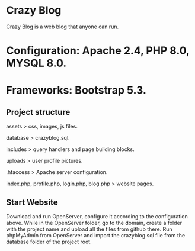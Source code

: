# Crazy Blog
Crazy Blog is a web blog that anyone can run.


# Configuration: Apache 2.4, PHP 8.0, MYSQL 8.0.
# Frameworks: Bootstrap 5.3.


Project structure
---------------------------------------------
assets > css, images, js files.


database > crazyblog.sql.


includes > query handlers and page building blocks.


uploads > user profile pictures.


.htaccess > Apache server configuration.


index.php, profile.php, login.php, blog.php > website pages.


Start Website
---------------------------------------------
Download and run OpenServer, configure it according to the configuration above. 
While in the OpenServer folder, go to the domain, create a folder with the project name and upload all the files from github there. 
Run phpMyAdmin from OpenServer and import the crazyblog.sql file from the database folder of the project root.

